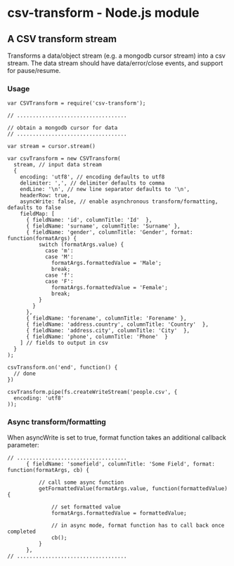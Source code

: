 # csv-transform - Node.js module

## A CSV transform stream

Transforms a data/object stream (e.g. a mongodb cursor stream) into a csv stream. The data stream should have data/error/close events, and support for pause/resume.

### Usage

    var CSVTransform = require('csv-transform');

    // ...................................

    // obtain a mongodb cursor for data
    // ...................................

    var stream = cursor.stream()

    var csvTransform = new CSVTransform(
      stream, // input data stream
      {
        encoding: 'utf8', // encoding defaults to utf8
        delimiter: ',', // delimiter defaults to comma
        endLine: '\n', // new line separator defaults to '\n',
        headerRow: true,
        asyncWrite: false, // enable asynchronous transform/formatting, defaults to false
        fieldMap: [
          { fieldName: 'id', columnTitle: 'Id'  },
          { fieldName: 'surname', columnTitle: 'Surname' },
          { fieldName: 'gender', columnTitle: 'Gender', format: function(formatArgs) {
              switch (formatArgs.value) {
                case 'm':
                case 'M':
                  formatArgs.formattedValue = 'Male';
                  break;
                case 'f':
                case 'F':
                  formatArgs.formattedValue = 'Female';
                  break;
              }
            }
          },
          { fieldName: 'forename', columnTitle: 'Forename' },
          { fieldName: 'address.country', columnTitle: 'Country'  },
          { fieldName: 'address.city', columnTitle: 'City'  },
          { fieldName: 'phone', columnTitle: 'Phone'  }
        ] // fields to output in csv
      }
    );

    csvTransform.on('end', function() {
      // done
    })

    csvTransform.pipe(fs.createWriteStream('people.csv', {
      encoding: 'utf8'
    ));

### Async transform/formatting

When asyncWrite is set to true, format function takes an additional callback parameter:

    // ...................................
          { fieldName: 'somefield', columnTitle: 'Some Field', format: function(formatArgs, cb) {

              // call some async function
              getFormattedValue(formatArgs.value, function(formattedValue) {

                  // set formatted value
                  formatArgs.formattedValue = formattedValue;

                  // in async mode, format function has to call back once completed
                  cb();
              }
          },
    // ...................................
